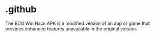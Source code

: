 # .github
The BDG Win Hack APK is a modified version of an app or game that provides enhanced features unavailable in the original version.

